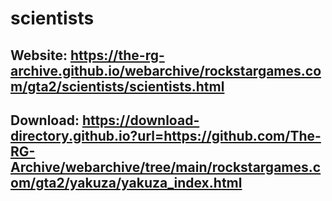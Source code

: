 # scientists
## Website: https://the-rg-archive.github.io/webarchive/rockstargames.com/gta2/scientists/scientists.html

## Download: https://download-directory.github.io?url=https://github.com/The-RG-Archive/webarchive/tree/main/rockstargames.com/gta2/yakuza/yakuza_index.html
